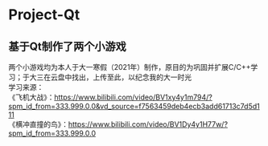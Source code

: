 # Project-Qt
## 基于Qt制作了两个小游戏
两个小游戏均为本人于大一寒假（2021年）制作，原目的为巩固并扩展C/C++学习；于大三在云盘中找出，上传至此，以纪念我的大一时光<br>
学习来源：<br>
《飞机大战》：https://www.bilibili.com/video/BV1xy4y1m794/?spm_id_from=333.999.0.0&vd_source=f7563459deb4ecb3add61713c7d5d111<br>
《横冲直撞的鸟》：https://www.bilibili.com/video/BV1Dy4y1H77w/?spm_id_from=333.999.0.0<br>
